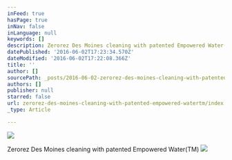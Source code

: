 ```yaml
---
inFeed: true
hasPage: true
inNav: false
inLanguage: null
keywords: []
description: Zerorez Des Moines cleaning with patented Empowered Water(TM)
datePublished: '2016-06-02T17:23:34.570Z'
dateModified: '2016-06-02T17:22:08.366Z'
title: ''
author: []
sourcePath: _posts/2016-06-02-zerorez-des-moines-cleaning-with-patented-empowered-watertm.md
authors: []
publisher: null
starred: false
url: zerorez-des-moines-cleaning-with-patented-empowered-watertm/index.html
_type: Article

---
```

![](https://the-grid-user-content.s3-us-west-2.amazonaws.com/1d99efcf-7d34-4ba7-b4e4-9f1f9e45e27f.jpg)

Zerorez Des Moines cleaning with patented Empowered Water(TM)
![](https://the-grid-user-content.s3-us-west-2.amazonaws.com/096f8ee2-694b-411e-aaf9-50a58a86e8fb.jpg)